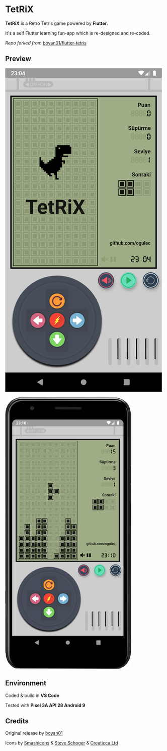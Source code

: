 # TetRiX

**TetRiX** is a Retro Tetris game powered by **Flutter**.

It's a self Flutter learning fun-app which is re-designed and re-coded.

*Repo forked from* [boyan01/flutter-tetris](https://github.com/boyan01/flutter-tetris)



## **Preview**

![preview](./preview//screen1.png)

![preview](./preview//screen3.png)

## **Environment**

Coded & build in **VS Code**

Tested with **Pixel 3A API 28 Android 9**



## **Credits**

Original release by [boyan01](https://github.com/boyan01)

Icons by [Smashicons](https://www.iconfinder.com/olivetty) & [Steve Schoger](https://www.iconfinder.com/iconsets/circle-icons-1) & [Creaticca Ltd](https://www.iconfinder.com/bendavis)
